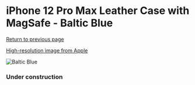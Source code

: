 # iPhone 12 Pro Max Leather Case with MagSafe - Baltic Blue

[Return to previous page](/iphone_12)

[High-resolution image from Apple](https://store.storeimages.cdn-apple.com/8756/as-images.apple.com/is/MHKK3?wid=4500&hei=4500&fmt=png)

<div style="width: 384px"><img src="/everysource/MHKK3.png" alt="Baltic Blue"></div>

### Under construction
